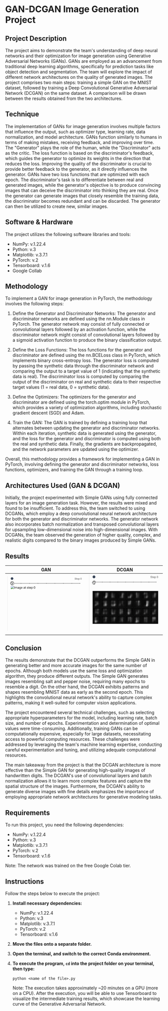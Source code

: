 # GAN-DCGAN Image Generation Project

## Project Description
The project aims to demonstrate the team's understanding of deep neural networks and their optimization for image generation using Generative Adversarial Networks (GANs). GANs are employed as an advancement from traditional deep learning algorithms, specifically for prediction tasks like object detection and segmentation. The team will explore the impact of different network architectures on the quality of generated images. The project comprises two main steps: training a simple GAN on the MNIST dataset, followed by training a Deep Convolutional Generative Adversarial Network (DCGAN) on the same dataset. A comparison will be drawn between the results obtained from the two architectures.

## Technique
The implementation of GANs for image generation involves multiple factors that influence the output, such as optimizer type, learning rate, data normalization, and model architecture. GANs function similarly to humans in terms of making mistakes, receiving feedback, and improving over time. The "Generator" plays the role of the human, while the "Discriminator" acts as the critic. The loss function is based on the discriminator's feedback, which guides the generator to optimize its weights in the direction that reduces the loss. Improving the quality of the discriminator is crucial to provide better feedback to the generator, as it directly influences the generator. GANs have two loss functions that are optimized with each epoch. The discriminator's task is to differentiate between real and generated images, while the generator's objective is to produce convincing images that can deceive the discriminator into thinking they are real. Once the generator can generate images that closely resemble the training data, the discriminator becomes redundant and can be discarded. The generator can then be utilized to create new, similar images.

## Software & Hardware
The project utilizes the following software libraries and tools:

- NumPy: v.1.22.4
- Python: v.3
- Matplotlib: v.3.7.1
- PyTorch: v.2
- Tensorboard: v.1.6
- Google Collab

## Methodology
To implement a GAN for image generation in PyTorch, the methodology involves the following steps:

1. Define the Generator and Discriminator Networks: The generator and discriminator networks are defined using the nn.Module class in PyTorch. The generator network may consist of fully connected or convolutional layers followed by an activation function, while the discriminator network might consist of convolutional layers followed by a sigmoid activation function to produce the binary classification output.

2. Define the Loss Functions: The loss functions for the generator and discriminator are defined using the nn.BCELoss class in PyTorch, which implements binary cross-entropy loss. The generator loss is computed by passing the synthetic data through the discriminator network and comparing the output to a target value of 1 (indicating that the synthetic data is real). The discriminator loss is computed by comparing the output of the discriminator on real and synthetic data to their respective target values (1 = real data, 0 = synthetic data).

3. Define the Optimizers: The optimizers for the generator and discriminator are defined using the torch.optim module in PyTorch, which provides a variety of optimization algorithms, including stochastic gradient descent (SGD) and Adam.

4. Train the GAN: The GAN is trained by defining a training loop that alternates between updating the generator and discriminator networks. Within each iteration, synthetic data is generated using the generator, and the loss for the generator and discriminator is computed using both the real and synthetic data. Finally, the gradients are backpropagated, and the network parameters are updated using the optimizer.

Overall, this methodology provides a framework for implementing a GAN in PyTorch, involving defining the generator and discriminator networks, loss functions, optimizers, and training the GAN through a training loop.

## Architectures Used (GAN & DCGAN)
Initially, the project experimented with Simple GANs using fully connected layers for an image generation task. However, the results were mixed and found to be insufficient. To address this, the team switched to using DCGANs, which employ a deep convolutional neural network architecture for both the generator and discriminator networks. The generator network also incorporates batch normalization and transposed convolutional layers for upsampling low-dimensional noise into high-dimensional images. With DCGANs, the team observed the generation of higher quality, complex, and realistic digits compared to the binary images produced by Simple GANs.

## Results

|     GAN     |     DCGAN     |
|:--------------:|:--------------:|
| ![GAN](results/GAN.gif)| ![DCGAN](results/DCGAN.gif)|


## Conclusion

The results demonstrate that the DCGAN outperforms the Simple GAN in generating better and more accurate images for the same number of epochs. Although both models use the same loss and optimization algorithm, they produce different outputs. The Simple GAN generates images resembling salt and pepper noise, requiring many epochs to resemble a digit. On the other hand, the DCGAN exhibits patterns and shapes resembling MNIST data as early as the second epoch. This highlights the convolutional neural network's ability to capture complex patterns, making it well-suited for computer vision applications.

The project encountered several technical challenges, such as selecting appropriate hyperparameters for the model, including learning rate, batch size, and number of epochs. Experimentation and determination of optimal values were time-consuming. Additionally, training GANs can be computationally expensive, especially for large datasets, necessitating access to powerful computing resources. These challenges were addressed by leveraging the team's machine learning expertise, conducting careful experimentation and tuning, and utilizing adequate computational resources.

The main takeaway from the project is that the DCGAN architecture is more effective than the Simple GAN for generating high-quality images of handwritten digits. The DCGAN's use of convolutional layers and batch normalization allows it to learn more complex features and capture the spatial structure of the images. Furthermore, the DCGAN's ability to generate diverse images with fine details emphasizes the importance of employing appropriate network architectures for generative modeling tasks.

## Requirements
To run this project, you need the following dependencies:

- NumPy: v.1.22.4
- Python: v.3
- Matplotlib: v.3.7.1
- PyTorch: v.2
- Tensorboard: v.1.6

Note: The network was trained on the free Google Colab tier.

## Instructions
Follow the steps below to execute the project:

1. **Install necessary dependencies:**
   - NumPy: v.1.22.4
   - Python: v.3
   - Matplotlib: v.3.7.1
   - PyTorch: v.2
   - Tensorboard: v.1.6

2. **Move the files onto a separate folder.**

3. **Open the terminal, and switch to the correct Conda environment.**

4. **To execute the program, `cd` into the project folder on your terminal, then type:**
   ```
   python <name of the file>.py
   ```

   Note: The execution takes approximately ~20 minutes on a GPU (more on a CPU). After the execution, you will be able to use Tensorboard to visualize the intermediate training results, which showcase the learning curve of the Generative Adversarial Network.